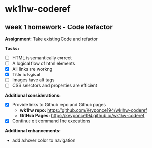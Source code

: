 # wk1hw-coderef 

## week 1 homework - Code Refactor

**Assignment:** Take existing Code and refactor

**Tasks:**

- [ ] HTML is semantically correct
- [ ] A logical flow of html elements
- [x] All links are workng
- [x] Title is logical
- [ ] Images have alt tags
- [ ] CSS selectors and properties are efficient

**Additional considerations:**

- [x] Provide links to Github repo and Github pages
    * **wk1hw repo:** https://github.com/Kevponce194/wk1hw-coderef
    * **GitHub Pages:** https://kevponce194.github.io/wk1hw-coderef
- [x] Continue git command line executions

**Additional enhancements:**
* add a:hover color to navigation

